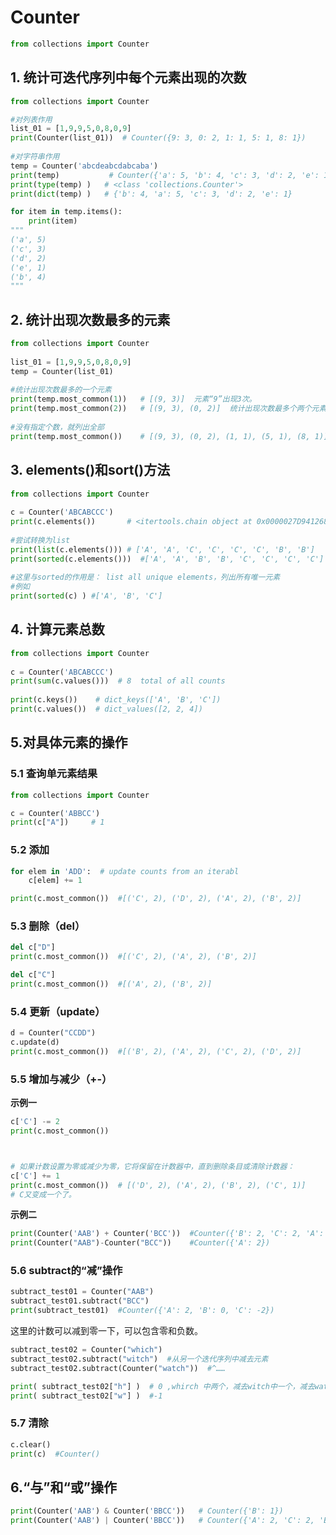 # Counter

```python
from collections import Counter
```

## 1. 统计可迭代序列中每个元素出现的次数

```python
from collections import Counter

#对列表作用
list_01 = [1,9,9,5,0,8,0,9]  
print(Counter(list_01))  # Counter({9: 3, 0: 2, 1: 1, 5: 1, 8: 1})
 
#对字符串作用
temp = Counter('abcdeabcdabcaba')
print(temp)           # Counter({'a': 5, 'b': 4, 'c': 3, 'd': 2, 'e': 1})
print(type(temp) )   # <class 'collections.Counter'>
print(dict(temp) )   # {'b': 4, 'a': 5, 'c': 3, 'd': 2, 'e': 1}

for item in temp.items():
    print(item)
"""
('a', 5)
('c', 3)
('d', 2)
('e', 1)
('b', 4)
"""
```

## 2. 统计出现次数最多的元素

```python
from collections import Counter
 
list_01 = [1,9,9,5,0,8,0,9]
temp = Counter(list_01)
 
#统计出现次数最多的一个元素
print(temp.most_common(1))   # [(9, 3)]  元素“9”出现3次。
print(temp.most_common(2))   # [(9, 3), (0, 2)]  统计出现次数最多个两个元素
 
#没有指定个数，就列出全部
print(temp.most_common())    # [(9, 3), (0, 2), (1, 1), (5, 1), (8, 1)]
```

## 3. elements()和sort()方法

```python
from collections import Counter
 
c = Counter('ABCABCCC')
print(c.elements())       # <itertools.chain object at 0x0000027D94126860>
 
#尝试转换为list
print(list(c.elements())) # ['A', 'A', 'C', 'C', 'C', 'C', 'B', 'B']
print(sorted(c.elements()))  #['A', 'A', 'B', 'B', 'C', 'C', 'C', 'C']
 
#这里与sorted的作用是： list all unique elements，列出所有唯一元素
#例如
print(sorted(c) ) #['A', 'B', 'C']
```

## 4. 计算元素总数

```python
from collections import Counter
 
c = Counter('ABCABCCC')
print(sum(c.values()))  # 8  total of all counts
 
print(c.keys())    # dict_keys(['A', 'B', 'C'])
print(c.values())  # dict_values([2, 2, 4])
```

## 5.对具体元素的操作

### 5.1 查询单元素结果

```python
from collections import Counter

c = Counter('ABBCC')
print(c["A"])     # 1
```

### 5.2 添加

```python
for elem in 'ADD':  # update counts from an iterabl
    c[elem] += 1

print(c.most_common())  #[('C', 2), ('D', 2), ('A', 2), ('B', 2)]
```

### 5.3 删除（del）

```python
del c["D"]
print(c.most_common())  #[('C', 2), ('A', 2), ('B', 2)]

del c["C"]
print(c.most_common())  #[('A', 2), ('B', 2)]
```

### 5.4 更新（update）

```python
d = Counter("CCDD")
c.update(d)
print(c.most_common())  #[('B', 2), ('A', 2), ('C', 2), ('D', 2)]
```

### 5.5 增加与减少（+-）

**示例一**

```python
c['C'] -= 2
print(c.most_common())



# 如果计数设置为零或减少为零，它将保留在计数器中，直到删除条目或清除计数器：
c['C'] += 1
print(c.most_common())  # [('D', 2), ('A', 2), ('B', 2), ('C', 1)]
# C又变成一个了。
```

**示例二**

```python
print(Counter('AAB') + Counter('BCC'))  #Counter({'B': 2, 'C': 2, 'A': 2})
print(Counter("AAB")-Counter("BCC"))    #Counter({'A': 2})
```

### 5.6 subtract的“减”操作

```python
subtract_test01 = Counter("AAB")
subtract_test01.subtract("BCC")
print(subtract_test01)  #Counter({'A': 2, 'B': 0, 'C': -2})
```

这里的计数可以减到零一下，可以包含零和负数。

```python
subtract_test02 = Counter("which")
subtract_test02.subtract("witch")  #从另一个迭代序列中减去元素
subtract_test02.subtract(Counter("watch"))  #^……

print( subtract_test02["h"] )  # 0 ,whirch 中两个，减去witch中一个，减去watch中一个，剩0个
print( subtract_test02["w"] )  #-1
```

### 5.7 清除

```python
c.clear()
print(c)  #Counter()
```

##  6.“与”和“或”操作

```python
print(Counter('AAB') & Counter('BBCC'))   # Counter({'B': 1})
print(Counter('AAB') | Counter('BBCC'))   # Counter({'A': 2, 'C': 2, 'B': 2})
```